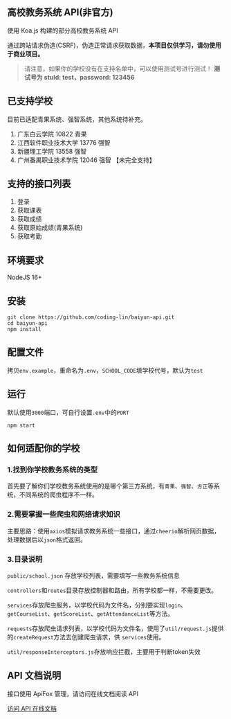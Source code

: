 ## 高校教务系统 API(非官方)

使用 Koa.js 构建的部分高校教务系统 API

通过跨站请求伪造(CSRF)，伪造正常请求获取数据，**本项目仅供学习，请勿使用于商业项目。**

> 请注意，如果你的学校没有在支持名单中，可以使用测试号进行测试！
> **测试号为 stuId: test，password: 123456**

## 已支持学校
目前已适配青果系统、强智系统，其他系统待补充。
1. 广东白云学院 10822 青果
2. 江西软件职业技术大学 13776 强智
3. 新疆理工学院 13558 强智
4. 广州番禺职业技术学院 12046 强智 【未完全支持】

## 支持的接口列表
1. 登录
2. 获取课表
3. 获取成绩
4. 获取原始成绩(青果系统)
5. 获取考勤

## 环境要求

NodeJS 16+

## 安装

```shell
git clone https://github.com/coding-lin/baiyun-api.git
cd baiyun-api
npm install
```
## 配置文件
拷贝`env.example`，重命名为`.env`，`SCHOOL_CODE`填学校代号，默认为`test`

## 运行

默认使用`3000`端口，可自行设置`.env`中的`PORT`

```shell
npm start
```

## 如何适配你的学校

### 1.找到你学校教务系统的类型
首先要了解你们学校教务系统使用的是哪个第三方系统，有`青果`、`强智`、`方正`等系统，不同系统的爬虫程序不一样。

### 2.需要掌握一些爬虫和网络请求知识
主要思路：使用`axios`模拟请求教务系统一些接口，通过`cheerio`解析网页数据，处理数据后以`json`格式返回。

### 3.目录说明
`public/school.json` 存放学校列表，需要填写一些教务系统信息

`controllers`和`routes`目录存放控制器和路由，所有学校都一样，不需要更改。

`services`存放爬虫服务，以学校代码为文件名，分别要实现`login`、`getCourseList`、`getScoreList`、`getAttendanceList`等方法。

`requests`存放爬虫请求列表，以学校代码为文件名，使用了`util/request.js`提供的`createRequest`方法去创建爬虫请求，供 `services`使用。

`util/responseInterceptors.js`存放响应拦截，主要用于判断token失效

## API 文档说明

接口使用 ApiFox 管理，请访问在线文档阅读 API

[访问 API 在线文档](https://uaas-api.apifox.cn/)
